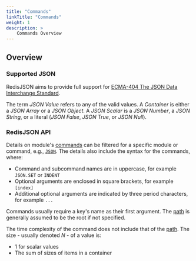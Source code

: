 ```yaml
---
title: "Commands"
linkTitle: "Commands"
weight: 1
description: >
    Commands Overview
---
```

## Overview

### Supported JSON

RedisJSON aims to provide full support for [ECMA-404 The JSON Data Interchange Standard](http://json.org/).

The term _JSON Value_ refers to any of the valid values. A _Container_ is either a _JSON Array_ or a _JSON Object_. A _JSON Scalar_ is a _JSON Number_, a _JSON String_, or a literal (_JSON False_, _JSON True_, or _JSON Null_).

### RedisJSON API

Details on module's [commands](/commands/?group=redisjson) can be filtered for a specific module or command, e.g., [`JSON`](/commands/?group=redisjson&name=json.arr).
The details also include the syntax for the commands, where:

*   Command and subcommand names are in uppercase, for example `JSON.SET` or `INDENT`
*   Optional arguments are enclosed in square brackets, for example `[index]`
*   Additional optional arguments are indicated by three period characters, for example `...`

Commands usually require a key's name as their first argument. The [path](/redisjson/path) is generally assumed to be the root if not specified.

The time complexity of the command does not include that of the [path](/redisjson/path#time-complexity-of-path-evaluation). The size - usually denoted _N_ - of a value is:

*   1 for scalar values
*   The sum of sizes of items in a container
